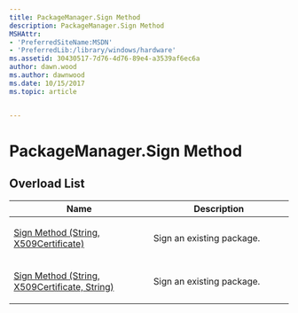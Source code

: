 ```yaml
---
title: PackageManager.Sign Method
description: PackageManager.Sign Method
MSHAttr:
- 'PreferredSiteName:MSDN'
- 'PreferredLib:/library/windows/hardware'
ms.assetid: 30430517-7d76-4d76-89e4-a3539af6ec6a
author: dawn.wood
ms.author: dawnwood
ms.date: 10/15/2017
ms.topic: article


---
```


# PackageManager.Sign Method


## <span id="Overload_List"></span><span id="overload_list"></span><span id="OVERLOAD_LIST"></span>Overload List


<table>
<colgroup>
<col width="50%" />
<col width="50%" />
</colgroup>
<thead>
<tr class="header">
<th>Name</th>
<th>Description</th>
</tr>
</thead>
<tbody>
<tr class="odd">
<td><p><a href="packagemanagersign-method--string-x509certificate-.md" data-raw-source="[Sign Method (String, X509Certificate)](packagemanagersign-method--string-x509certificate-.md)">Sign Method (String, X509Certificate)</a></p></td>
<td><p>Sign an existing package.</p></td>
</tr>
<tr class="even">
<td><p><a href="packagemanagersign-method--string-x509certificate-string-.md" data-raw-source="[Sign Method (String, X509Certificate, String)](packagemanagersign-method--string-x509certificate-string-.md)">Sign Method (String, X509Certificate, String)</a></p></td>
<td><p>Sign an existing package.</p></td>
</tr>
</tbody>
</table>

 

 

 






